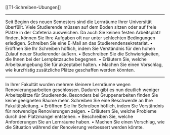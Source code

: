 [[T1-Schreiben-Ubungen]]

---

Seit Beginn des neuen Semesters sind die Lernräume Ihrer Universität überfüllt. Viele Studierende müssen auf dem Boden sitzen oder auf freie Plätze in der Cafeteria ausweichen. Da auch Sie keinen festen Arbeitsplatz finden, können Sie Ihre Aufgaben oft nur unter schlechten Bedingungen erledigen. Schreiben Sie eine E-Mail an das Studierendensekretariat.
	•	Eröffnen Sie Ihr Schreiben höflich, indem Sie Verständnis für den hohen Zulauf neuer Studierender äußern.
	•	Beschreiben Sie die Schwierigkeiten, die Ihnen bei der Lernplatzsuche begegnen.
	•	Erläutern Sie, welche Arbeitsumgebung Sie für akzeptabel halten.
	•	Machen Sie einen Vorschlag, wie kurzfristig zusätzliche Plätze geschaffen werden könnten.

----

In Ihrer Fakultät wurden mehrere kleinere Lernräume wegen Renovierungsarbeiten geschlossen. Dadurch gibt es nun deutlich weniger Arbeitsplätze für Studierende. Besonders bei Gruppenarbeiten finden Sie keine geeigneten Räume mehr. Schreiben Sie eine Beschwerde an Ihre Fakultätsleitung.
	•	Eröffnen Sie Ihr Schreiben höflich, indem Sie Verständnis für notwendige Renovierungen zeigen.
	•	Erläutern Sie, welche Probleme durch den Platzmangel entstehen.
	•	Beschreiben Sie, welche Anforderungen Sie an Lernräume haben.
	•	Machen Sie einen Vorschlag, wie die Situation während der Renovierung verbessert werden könnte.